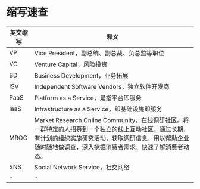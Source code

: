 # 缩写速查

| 英文缩写 | 释义                                                                                                                                                                                                               |
| -------- | ------------------------------------------------------------------------------------------------------------------------------------------------------------------------------------------------------------------ |
| VP       | Vice President，副总统、副总裁、负总监等职位                                                                                                                                                                       |
| VC       | Venture Capital，风险投资                                                                                                                                                                                          |
| BD       | Business Development，业务拓展                                                                                                                                                                                     |
| ISV      | Independent Software Vendors，独立软件开发商                                                                                                                                                                       |
| PaaS     | Platform as a Service，是指平台即服务                                                                                                                                                                              |
| IaaS     | Infrastructure as a Service，即基础设施即服务                                                                                                                                                                      |
| MROC     | Market Research Online Community，在线调研社区。将一群特定的人招募到一个独立的线上互动社区，通过长期、有计划的组织实施研究活动，获取调研信息，用以帮助企业随时随地做调查，深入挖掘消费者需求，快速了解消费者动态。 |
| SNS      | Social Network Service，社交网络                                                                                                                                                                                   |
| -        | -                                                                                                                                                                                                                  |
